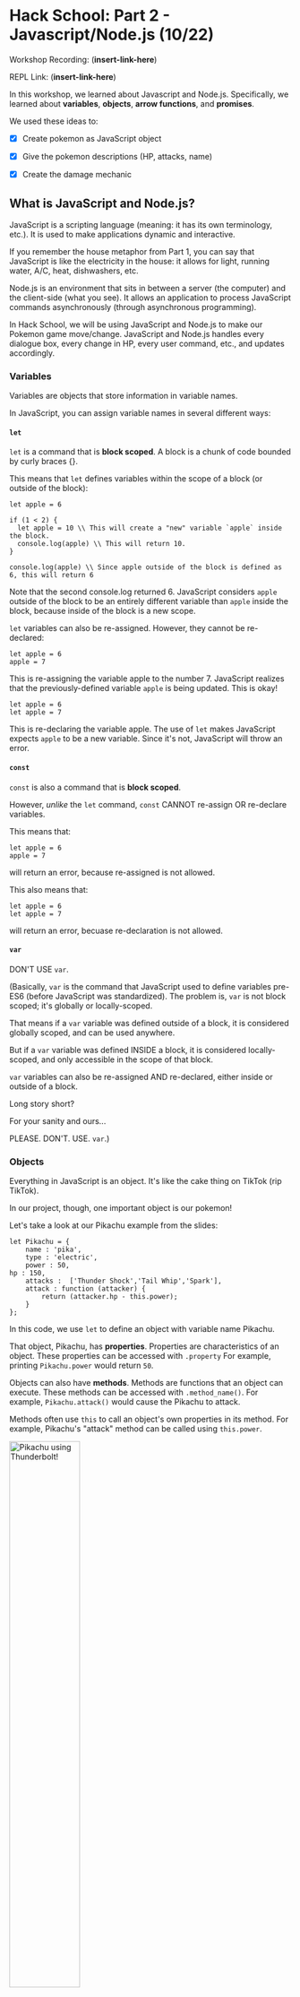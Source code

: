 # Hack School: Part 2 - Javascript/Node.js (10/22)

Workshop Recording: (__insert-link-here__)

REPL Link: (__insert-link-here__)

In this workshop, we learned about Javascript and Node.js. Specifically, we learned about **variables**, **objects**, **arrow functions**, and **promises**.


We used these ideas to:
- [x] Create pokemon as JavaScript object
- [x] Give the pokemon descriptions (HP, attacks, name)
- [x] Create the damage mechanic



## What is JavaScript and Node.js?

JavaScript is a scripting language (meaning: it has its own terminology, etc.). It is used to make applications dynamic and interactive.

If you remember the house metaphor from Part 1, you can say that JavaScript is like the electricity in the house: it allows for light, running water, A/C, heat, dishwashers, etc.

Node.js is an environment that sits in between a server (the computer) and the client-side (what you see). It allows an application to process JavaScript commands asynchronously (through asynchronous programming).

In Hack School, we will be using JavaScript and Node.js to make our Pokemon game move/change. JavaScript and Node.js handles every dialogue box, every change in HP, every user command, etc., and updates accordingly.



### Variables

Variables are objects that store information in variable names.

In JavaScript, you can assign variable names in several different ways:

#### `let`

`let` is a command that is **block scoped**. A block is a chunk of code bounded by curly braces {}.

This means that `let` defines variables within the scope of a block (or outside of the block):

```
let apple = 6

if (1 < 2) {
  let apple = 10 \\ This will create a "new" variable `apple` inside the block.
  console.log(apple) \\ This will return 10.
}

console.log(apple) \\ Since apple outside of the block is defined as 6, this will return 6
```
Note that the second console.log returned 6. JavaScript considers  `apple` outside of the block to be an entirely different variable than `apple` inside the block, because inside of the block is a new scope.



`let` variables can also be re-assigned. However, they cannot be re-declared:
```
let apple = 6
apple = 7
```
This is re-assigning the variable apple to the number 7. JavaScript realizes that the previously-defined variable  `apple` is being updated. This is okay!

```
let apple = 6
let apple = 7
```
This is re-declaring the variable apple. The use of `let` makes JavaScript expects `apple` to be a new variable. Since it's not, JavaScript will throw an error.

#### `const`

`const` is also a command that is **block scoped**. 

However, *unlike* the `let` command, `const` CANNOT re-assign OR re-declare variables.

This means that:
```
let apple = 6
apple = 7
```
will return an error, because re-assigned is not allowed.

This also means that:
```
let apple = 6
let apple = 7
```
will return an error, becuase re-declaration is not allowed.

#### `var`

DON'T USE `var`.

(Basically, `var` is the command that JavaScript used to define variables pre-ES6 (before JavaScript was standardized). The problem is, `var` is not block scoped; it's globally or locally-scoped.

That means if a `var` variable was defined outside of a block, it is considered globally scoped, and can be used anywhere.

But if a `var` variable was defined INSIDE a block, it is considered locally-scoped, and only accessible in the scope of that block.

`var` variables can also be re-assigned AND re-declared, either inside or outside of a block.

Long story short?

For your sanity and ours...

PLEASE. DON'T. USE. `var`.)


### Objects

Everything in JavaScript is an object. It's like the cake thing on TikTok (rip TikTok).

In our project, though, one important object is our pokemon!

Let's take a look at our Pikachu example from the slides:

```
let Pikachu = {
	name : 'pika',
	type : 'electric',
	power : 50,
hp : 150,
	attacks :  ['Thunder Shock','Tail Whip','Spark'],
	attack : function (attacker) {
		return (attacker.hp - this.power);
	}
};
```

In this code, we use `let` to define an object with variable name Pikachu. 

That object, Pikachu, has **properties**. Properties are characteristics of an object. These properties can be accessed with `.property` For example, printing `Pikachu.power` would return `50`.

Objects can also have **methods**. Methods are functions that an object can execute. These methods can be accessed with `.method_name()`. For example, `Pikachu.attack()` would cause the Pikachu to attack.

Methods often use `this` to call an object's own properties in its method. For example, Pikachu's "attack" method can be called using `this.power`.

<img src="https://img00.deviantart.net/6b98/i/2011/166/1/1/pikachu_thunderbolt_by_ajl03-d3izb66.png" alt="Pikachu using Thunderbolt!" height=50% width=50%>


### Callback and Higher-Order Functions

Functions are considered objects in JavaScript. 

A callback function is a function that is passed as an object for another function (which is called the higher-order function).

For example:

```
function multNum (num1, num2, pokemon, callback) {
console.log('your pokemon will heal ' + (num1 * num2) + ' hp');
	callback(pokemon, num1 * num2);
}
```
In this example, the you can see that `callback` is treated like an object because it is in between the parenthesis.

The higher-order function `multNum` asks a general callback function `callback` to do something with `(pokemon, num1*num2)` on the last line of code.


Later, we can pass `heal` as the callback function when we call the function `MultNum`:
```
multNum (5, 6, pikachu, heal);
```

As you can see, in this instance, the higher-order function `MultNum` takes the callback function `heal` as a callback function.


## Project Implementation

### TODO: Damage (on Pokemon.js)

<img src="https://i.imgflip.com/251r3m.jpg" alt="that's a lot of damage! meme" height=50% width=50%>

We want to simulate damage to our pokemon!

When a pokemon is damaged, their overall health points go down.

```
damage : function(damage) {
    //TODO DAMAGE
},
```

For that, we use our knowledge of **objects' methods** and `this`.

The method gives us a parameter, `damage`, which is a number that tells us how health points(HP) our pokemon lost.

<details> 
  <summary> Hint 1: Health Points </summary>
	You can get a pokemon's health points using <code>this</code> and accessing the property <code>health</code>.
</details>

<details> 
  <summary> Hint 2: Basic Math </summary>
	You can determine a pokemon's current health by setting your pokemon's health equal to pokemon's health minus damage.
</details>

### TODO: Randomize Damage (Pokemon.js)

If you've played pokemon before, you know that some attacks have different damage points based off of the pokemon's type!

To easily mimic this effect, we are going to **randomize** the amount of damage that each attack does.

**The minimum amount of damage a pokemon can do is 0. The maximum amount is 20.**

```
attack : function (attacker) {
    // TODO RANDOMIZE DAMAGE
    
    //hint look up node.js random.int
    //hint attacker.damage(damage);
    //hint this.attacks[SOMETHING]
    //remember to use return (whatyoushouldreturn)
}
```
For that, we use our knowledge of **variables**, **objects' methods** and `this`.

The method gives us a parameter, `attacker`, which is the attacking pokemon as an object.

<details> 
	<summary> Hint 1: <code>node.js random.int</code> </summary>
	<p>We already require('random') at the top of Pokemon.js!</p>
	<p>To access the random function, use <code>random(first_num, second_num)</code>.</p>
	<p>This gives you a random number in between first_num and second_num.</p>
</details>

<details> 
	<summary> Hint 2: <code>attacker.damage(damage)</code> </summary>
	Add this code directly to the method (remove <code>//hint </code>)
</details>

<details> 
	<summary> Hint 3: <code>this.attacks[SOMETHING]</code> </summary>
	<p>This is the part of the code where Pikachu attacks!</p>
	<p>To attack, you need to call this.attacks(SOMETHING) where SOMETHING is the amount of damage the attack does.</p>
	<p>(We seem to have already determined that random value...)</p>
</details>

<details> 
	<summary> Hint 3: <code>return (whatyoushouldreturn)</code> </summary>
	<p>What are you missing?</p>
	<div>
	<img src="http://pm1.narvii.com/5777/852647e5bf3e64456974acad207295c2445f6964_hq.jpg" alt="Ash yelling" height=50% width=50%>
	</div>
	<p> As amusing as it would be for pokemon to just snipe each other silently, it would be a pretty boring game! We want to know what attack the pokemon used! </p>
	<p>Hint: it should be a random move.</p>
</details>

<details> 
  <summary> Hint 4: I still don't get it :( </summary>
	<p> You want to randomize what move your pokemon uses. </p>
	<p> You have a function that generates a random integer, given a lowest and highest value. </p>
	<p> You can count elements in a list with the <code>.length</code> attribute. </p>
	<p> You have a list of pokemon attacks. </p>
	<p> You can pick an element from the attacks list with this command <code>this.attacks[element_number]</code></p>
</details>

### TODO: For loop (Pokemon.js)

This should be in the object `Ivy`!

```
    let damage = random.int(0,20);
    
    // search for attack and return damage
    // TODO FOR LOOP
    if(nameOfAttack == this.attacks[index]) {
        attacker.damage(damage);
        return damage;
    }
```

We are going to set up a for-loop. This code already has an `if` statement that will be inside of the for-loop.

<details> 
	<summary> Hint 1: What does that <code>if</code> code statement mean? </summary>
	<p> <code>if(nameOfAttack == this.attacks[index])</code> wants to check if the nameOfAttack (the attack that we give our pokemon) is contained in the list `this.attacks`.</p>
</details>

<details> 
  <summary> Hint 2: This looks familiar...! </summary>
	<div>
	<img src="https://www.pinknews.co.uk/images/2016/08/you-shall-not-pass-1.jpg" alt="team rocket in disguise" height=50% width=50%>
	<p> Hey, this looks familiar...!</p>
	</div>
	<p> We know how to pick random elements from the <code>this.attacks</code> list (see the previous todo).</p>
	<p> In this TODO, we want to get <b>every element</b> from the <code>this.attacks</code> list.</p>
</details>
		

<details> 
  <summary> Hint 3: Loop Basics </summary>
	<p> That means our for-loop wants to iterate over every number from <code>0</code> to <code>length-1</code>.</p>
	<p> For more information on for-loops, look at slide 14 of the presentation. </p>
</details>

### TODO: Winning Conditions (index.js)

```
// TODO WINNING CONDITIONS PRINT WHO WINS AND RETURN
```

We want to deteremine when a pokemon wins!

A pokemon wins when their opponent loses all of their health points. Then a message displays, usually "___ won!".

According to the instructions, you then `return`.

<details> 
  <summary> Hint 1: Don't Beat A Dead Rapidash (Or Any Pokemon, That's Animal Abuse) </summary>
	<img src="https://cdn.bulbagarden.net/upload/thumb/b/bd/Nurse_Joy_M20.png/250px-Nurse_Joy_M20.png" alt="nurse joy" height=50% width=50%>
	<p> Good morning! This is a PSA from Nurse Joy and Chansey. </p>
	<p> Sometimes, if you "finish off" a pokemon, the opponent's damage taken might be greater than their health points. </p>
	<p> Please don't keep battling a pokemon with negative HP! </p>
	<p> Please make sure your if-statement accounts for negative numbers (<code> <=0 </code>)! </p>
</details>

## Simple Resources:

<img src="https://external-content.duckduckgo.com/iu/?u=https%3A%2F%2Fi.ytimg.com%2Fvi%2FggUcrIWgKNI%2Fmaxresdefault.jpg&f=1&nofb=1" alt="brock-crying" height=50% width=50%>

We all know what JavaScript can be like. If any of you are feeling like Brock right now, please go find a volunteer for help. Message us on Discord or drop into our Office Hours! We can help, we promise!

About `let`, `var` and `const`: [freecodecamp article](https://www.freecodecamp.org/news/var-let-and-const-whats-the-difference/)

JavaScript object properties: [W3Schools article](https://www.w3schools.com/js/js_object_properties.asp)

About `this` and a how-to on arrow functions: [W3Schools article](https://www.w3schools.com/Js/js_arrow_function.asp)

JavaScript promises: [Mozilla article](https://developer.mozilla.org/en-US/docs/Web/JavaScript/Guide/Using_promises)
